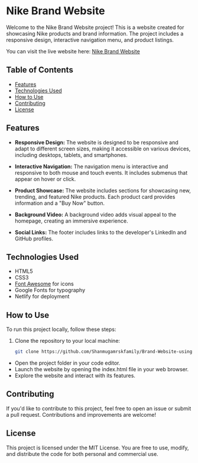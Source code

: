 # Nike Brand Website

Welcome to the Nike Brand Website project! This is a website created for showcasing Nike products and brand information. The project includes a responsive design, interactive navigation menu, and product listings.

You can visit the live website here: [Nike Brand Website](https://nike-brand-website-senchola.netlify.app/)

## Table of Contents

- [Features](#features)
- [Technologies Used](#technologies-used)
- [How to Use](#how-to-use)
- [Contributing](#contributing)
- [License](#license)

## Features

- **Responsive Design:** The website is designed to be responsive and adapt to different screen sizes, making it accessible on various devices, including desktops, tablets, and smartphones.

- **Interactive Navigation:** The navigation menu is interactive and responsive to both mouse and touch events. It includes submenus that appear on hover or click.

- **Product Showcase:** The website includes sections for showcasing new, trending, and featured Nike products. Each product card provides information and a "Buy Now" button.

- **Background Video:** A background video adds visual appeal to the homepage, creating an immersive experience.

- **Social Links:** The footer includes links to the developer's LinkedIn and GitHub profiles.

## Technologies Used

- HTML5
- CSS3
- [Font Awesome](https://fontawesome.com/) for icons
- Google Fonts for typography
- Netlify for deployment

## How to Use

To run this project locally, follow these steps:

1. Clone the repository to your local machine:

   ```bash
   git clone https://github.com/Shanmugamrskfamily/Brand-Website-using-CSS.git
   ```

- Open the project folder in your code editor.
- Launch the website by opening the index.html file in your web browser.
- Explore the website and interact with its features.

## Contributing

If you'd like to contribute to this project, feel free to open an issue or submit a pull request. Contributions and improvements are welcome!

## License

This project is licensed under the MIT License. You are free to use, modify, and distribute the code for both personal and commercial use.
